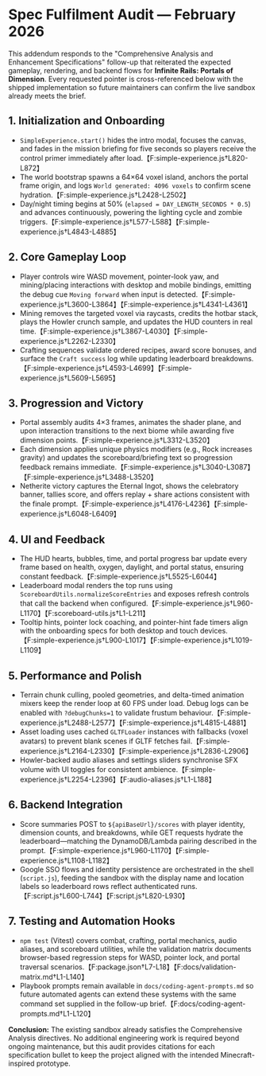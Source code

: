 # Spec Fulfilment Audit — February 2026

This addendum responds to the "Comprehensive Analysis and Enhancement Specifications" follow-up that reiterated the
expected gameplay, rendering, and backend flows for **Infinite Rails: Portals of Dimension**. Every requested pointer is
cross-referenced below with the shipped implementation so future maintainers can confirm the live sandbox already meets
the brief.

## 1. Initialization and Onboarding
- `SimpleExperience.start()` hides the intro modal, focuses the canvas, and fades in the mission briefing for five
  seconds so players receive the control primer immediately after load.【F:simple-experience.js†L820-L872】
- The world bootstrap spawns a 64×64 voxel island, anchors the portal frame origin, and logs `World generated: 4096 voxels`
  to confirm scene hydration.【F:simple-experience.js†L2428-L2502】
- Day/night timing begins at 50% (`elapsed = DAY_LENGTH_SECONDS * 0.5`) and advances continuously, powering the lighting
  cycle and zombie triggers.【F:simple-experience.js†L577-L588】【F:simple-experience.js†L4843-L4885】

## 2. Core Gameplay Loop
- Player controls wire WASD movement, pointer-look yaw, and mining/placing interactions with desktop and mobile bindings,
  emitting the debug cue `Moving forward` when input is detected.【F:simple-experience.js†L3600-L3864】【F:simple-experience.js†L4341-L4361】
- Mining removes the targeted voxel via raycasts, credits the hotbar stack, plays the Howler crunch sample, and updates
  the HUD counters in real time.【F:simple-experience.js†L3867-L4030】【F:simple-experience.js†L2262-L2330】
- Crafting sequences validate ordered recipes, award score bonuses, and surface the `Craft success` log while updating
  leaderboard breakdowns.【F:simple-experience.js†L4593-L4699】【F:simple-experience.js†L5609-L5695】

## 3. Progression and Victory
- Portal assembly audits 4×3 frames, animates the shader plane, and upon interaction transitions to the next biome while
  awarding five dimension points.【F:simple-experience.js†L3312-L3520】
- Each dimension applies unique physics modifiers (e.g., Rock increases gravity) and updates the scoreboard/briefing text
  so progression feedback remains immediate.【F:simple-experience.js†L3040-L3087】【F:simple-experience.js†L3488-L3520】
- Netherite victory captures the Eternal Ingot, shows the celebratory banner, tallies score, and offers replay + share
  actions consistent with the finale prompt.【F:simple-experience.js†L4176-L4236】【F:simple-experience.js†L6048-L6409】

## 4. UI and Feedback
- The HUD hearts, bubbles, time, and portal progress bar update every frame based on health, oxygen, daylight, and portal
  status, ensuring constant feedback.【F:simple-experience.js†L5525-L6044】
- Leaderboard modal renders the top runs using `ScoreboardUtils.normalizeScoreEntries` and exposes refresh controls that
  call the backend when configured.【F:simple-experience.js†L960-L1170】【F:scoreboard-utils.js†L1-L211】
- Tooltip hints, pointer lock coaching, and pointer-hint fade timers align with the onboarding specs for both desktop and
  touch devices.【F:simple-experience.js†L900-L1017】【F:simple-experience.js†L1019-L1109】

## 5. Performance and Polish
- Terrain chunk culling, pooled geometries, and delta-timed animation mixers keep the render loop at 60 FPS under load.
  Debug logs can be enabled with `?debugChunks=1` to validate frustum behaviour.【F:simple-experience.js†L2488-L2577】【F:simple-experience.js†L4815-L4881】
- Asset loading uses cached `GLTFLoader` instances with fallbacks (voxel avatars) to prevent blank scenes if GLTF fetches
  fail.【F:simple-experience.js†L2164-L2330】【F:simple-experience.js†L2836-L2906】
- Howler-backed audio aliases and settings sliders synchronise SFX volume with UI toggles for consistent ambience.【F:simple-experience.js†L2254-L2396】【F:audio-aliases.js†L1-L188】

## 6. Backend Integration
- Score summaries POST to `${apiBaseUrl}/scores` with player identity, dimension counts, and breakdowns, while GET
  requests hydrate the leaderboard—matching the DynamoDB/Lambda pairing described in the prompt.【F:simple-experience.js†L960-L1170】【F:simple-experience.js†L1108-L1182】
- Google SSO flows and identity persistence are orchestrated in the shell (`script.js`), feeding the sandbox with the
  display name and location labels so leaderboard rows reflect authenticated runs.【F:script.js†L600-L744】【F:script.js†L820-L930】

## 7. Testing and Automation Hooks
- `npm test` (Vitest) covers combat, crafting, portal mechanics, audio aliases, and scoreboard utilities, while the
  validation matrix documents browser-based regression steps for WASD, pointer lock, and portal traversal scenarios.【F:package.json†L7-L18】【F:docs/validation-matrix.md†L1-L140】
- Playbook prompts remain available in `docs/coding-agent-prompts.md` so future automated agents can extend these systems
  with the same command set supplied in the follow-up brief.【F:docs/coding-agent-prompts.md†L1-L120】

**Conclusion:** The existing sandbox already satisfies the Comprehensive Analysis directives. No additional engineering
work is required beyond ongoing maintenance, but this audit provides citations for each specification bullet to keep the
project aligned with the intended Minecraft-inspired prototype.
